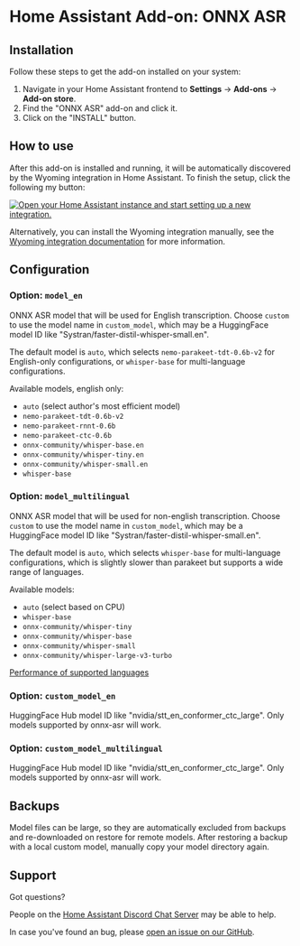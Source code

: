 # Home Assistant Add-on: ONNX ASR

## Installation

Follow these steps to get the add-on installed on your system:

1. Navigate in your Home Assistant frontend to **Settings** -> **Add-ons** -> **Add-on store**.
2. Find the "ONNX ASR" add-on and click it.
3. Click on the "INSTALL" button.

## How to use

After this add-on is installed and running, it will be automatically discovered
by the Wyoming integration in Home Assistant. To finish the setup,
click the following my button:

[![Open your Home Assistant instance and start setting up a new integration.](https://my.home-assistant.io/badges/config_flow_start.svg)](https://my.home-assistant.io/redirect/config_flow_start/?domain=wyoming)

Alternatively, you can install the Wyoming integration manually, see the
[Wyoming integration documentation](https://www.home-assistant.io/integrations/wyoming/)
for more information.

## Configuration

### Option: `model_en`

ONNX ASR model that will be used for English transcription. Choose `custom` to use the model name in `custom_model`, which may be a HuggingFace model ID like "Systran/faster-distil-whisper-small.en".

The default model is `auto`, which selects `nemo-parakeet-tdt-0.6b-v2` for English-only configurations, or `whisper-base` for multi-language configurations.

Available models, english only:

- `auto` (select author's most efficient model)
- `nemo-parakeet-tdt-0.6b-v2`
- `nemo-parakeet-rnnt-0.6b`
- `nemo-parakeet-ctc-0.6b`
- `onnx-community/whisper-base.en`
- `onnx-community/whisper-tiny.en`
- `onnx-community/whisper-small.en`
- `whisper-base`

### Option: `model_multilingual`

ONNX ASR model that will be used for non-english transcription. Choose `custom` to use the model name in `custom_model`, which may be a HuggingFace model ID like "Systran/faster-distil-whisper-small.en".

The default model is `auto`, which selects `whisper-base` for multi-language configurations, which is slightly slower than parakeet but supports a wide range of languages.

Available models:

- `auto` (select based on CPU)
- `whisper-base`
- `onnx-community/whisper-tiny`
- `onnx-community/whisper-base`
- `onnx-community/whisper-small`
- `onnx-community/whisper-large-v3-turbo`

[Performance of supported languages](https://github.com/openai/whisper#available-models-and-languages)

### Option: `custom_model_en`

HuggingFace Hub model ID like "nvidia/stt_en_conformer_ctc_large". Only models supported by onnx-asr will work.

### Option: `custom_model_multilingual`

HuggingFace Hub model ID like "nvidia/stt_en_conformer_ctc_large". Only models supported by onnx-asr will work.

## Backups

Model files can be large, so they are automatically excluded from backups and re-downloaded on restore for remote models.
After restoring a backup with a local custom model, manually copy your model directory again.

## Support

Got questions?

People on the [Home Assistant Discord Chat Server][discord] may be able to help.

In case you've found an bug, please [open an issue on our GitHub][issue].

[discord]: https://discord.gg/c5DvZ4e
[issue]: https://github.com/tboby/wyoming-onnx-asr/issues
[repository]: https://github.com/tboby/wyoming-onnx-asr
